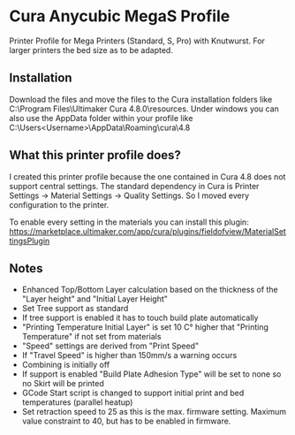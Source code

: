 # Cura Anycubic MegaS Profile
 Printer Profile for Mega Printers (Standard, S, Pro) with Knutwurst. For larger printers the bed size as to be adapted.
 
## Installation
Download the files and move the files to the Cura installation folders like C:\Program Files\Ultimaker Cura 4.8.0\resources. Under windows you can also use the AppData folder within your profile like C:\Users\<Username>\AppData\Roaming\cura\4.8

## What this printer profile does?
I created this printer profile because the one contained in Cura 4.8 does not support central settings. The standard dependency in Cura is Printer Settings -> Material Settings -> Quality Settings. So I moved every configuration to the printer.

To enable every setting in the materials you can install this plugin: https://marketplace.ultimaker.com/app/cura/plugins/fieldofview/MaterialSettingsPlugin

## Notes
 * Enhanced Top/Bottom Layer calculation based on the thickness of the "Layer height" and "Initial Layer Height"
 * Set Tree support as standard
 * If tree support is enabled it has to touch build plate automatically
 * "Printing Temperature Initial Layer" is set 10 C° higher that "Printing Temperature" if not set from materials
 * "Speed" settings are derived from "Print Speed"
 * If "Travel Speed" is higher than 150mm/s a warning occurs
 * Combining is initially off
 * If support is enabled "Build Plate Adhesion Type" will be set to none so no Skirt will be printed
 * GCode Start script is changed to support initial print and bed temperatures (parallel heatup)
 * Set retraction speed to 25 as this is the max. firmware setting. Maximum value constraint to 40, but has to be enabled in firmware.